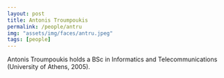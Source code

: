 ```yaml
---
layout: post
title: Antonis Troumpoukis
permalink: /people/antru
img: "assets/img/faces/antru.jpeg"
tags: [people]
---
```


Antonis Troumpoukis holds a BSc in Informatics and
Telecommunications (University of Athens, 2005).

<a href="https://github.com/antru6" title="Follow him on GitHub">
  <span class="fa-stack fa-lg"><i class="fa fa-github fa-stack-1x"></i></span>
<a href="https://bitbucket.com/antru" title="Follow him on Bitbucket">
  <span class="fa-stack fa-lg"><i class="fa fa-bitbucket fa-stack-1x"></i></span>
<a href="https://linkedin.com/in/antonis-troumpoukis-a8755864/" title="Follow him on LinkedIn">
  <span class="fa-stack fa-lg"><i class="fa fa-linkedin fa-stack-1x"></i></span></a>

